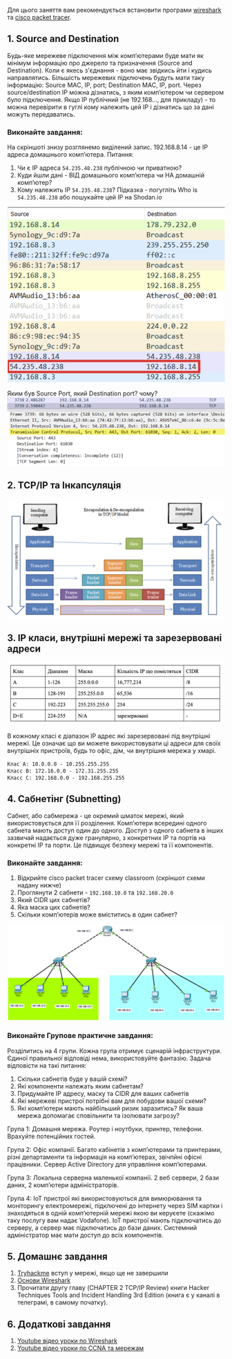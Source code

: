 Для цього заняття вам рекомендується встановити програми [wireshark](https://www.wireshark.org/download.html) та [cisco packet tracer](https://www.netacad.com/courses/packet-tracer).

## 1. Source and Destination
Будь-яке мережеве підключення між комп’ютерами буде мати як мінімум інформацію про джерело та призначення (Source and Destination). Коли є якесь з'єднання - воно має звідкись йти і кудись направлятись. Більшість мережевих підключень будуть мати таку інформацію: Source MAC, IP, port; Destination MAC, IP, port. 
Через source/destination IP можна дізнатись, з яким комп’ютером чи сервером було підключення. Якщо IP публічний (не 192.168…, для прикладу) - то можна перевірити в гуглі кому належить цей IP і дізнатись що за дані можуть передаватись. 

### Виконайте завдання:
На скріншоті знизу розглянемо виділений запис. 192.168.8.14 - це IP адреса домашнього комп’ютера. Питання:
1. Чи є IP адреса `54.235.48.238` публічною чи приватною?
2. Куди йшли дані - ВІД домашнього комп’ютера чи НА домашній комп’ютер?
3. Кому належить IP `54.235.48.238`? Підказка - погугліть Who is `54.235.48.238` або пошукайте цей IP на Shodan.io

![wireshark image](https://github.com/sarin00/Course1-Intro-to-Cybersecruity/blob/main/%D1%8F%D0%94%D0%BE%D0%B4%D0%B0%D1%82%D0%BA%D0%BE%D0%B2%D1%96%20%D0%BC%D0%B0%D1%82%D0%B5%D1%80%D1%96%D0%B0%D0%BB%D0%B8/wireshark_1.png)

Яким був Source Port, який Destination port? чому?
![wireshark image2](https://github.com/sarin00/Course1-Intro-to-Cybersecruity/blob/main/%D1%8F%D0%94%D0%BE%D0%B4%D0%B0%D1%82%D0%BA%D0%BE%D0%B2%D1%96%20%D0%BC%D0%B0%D1%82%D0%B5%D1%80%D1%96%D0%B0%D0%BB%D0%B8/wireshark_2.png)

## 2. TCP/IP та Інкапсуляція
![Інкапсуляція](https://github.com/sarin00/Course1-Intro-to-Cybersecruity/blob/main/%D1%8F%D0%94%D0%BE%D0%B4%D0%B0%D1%82%D0%BA%D0%BE%D0%B2%D1%96%20%D0%BC%D0%B0%D1%82%D0%B5%D1%80%D1%96%D0%B0%D0%BB%D0%B8/encapsulation.png)

## 3. IP класи, внутрішні мережі та зарезервовані адреси
![IP classes](https://github.com/sarin00/Course1-Intro-to-Cybersecruity/blob/main/%D1%8F%D0%94%D0%BE%D0%B4%D0%B0%D1%82%D0%BA%D0%BE%D0%B2%D1%96%20%D0%BC%D0%B0%D1%82%D0%B5%D1%80%D1%96%D0%B0%D0%BB%D0%B8/IP_classes.png)

В кожному класі є діапазон IP адрес які зарезервовані під внутрішні мережі. Це означає що ви можете використовувати ці адреси для своїх внутрішніх пристроїв, будь то офіс, дім, чи внутрішня мережа у хмарі.

```
Клас А: 10.0.0.0 - 10.255.255.255
Класс B: 172.16.0.0 - 172.31.255.255
Класс С: 192.168.0.0 - 192.168.255.255
```

## 4. Сабнетінг (Subnetting)
Сабнет, або сабмережа - це окремий шматок мережі, який використовується для її розділення. Компʼютери всередині одного сабнета мають доступ один до одного. Доступ з одного сабнета в інших зазвичай надається дуже гранулярно, з конкретних IP та портів на конкретні IP та порти. Це підвищує безпеку мережі та її компонентів.

### Виконайте завдання:
1. Відкрийте cisco packet tracer схему classroom (скріншот схеми надану нижче)
2. Проглянути 2 сабнети - `192.168.10.0` та `192.168.20.0`
3. Який CIDR цих сабнетів?
4. Яка маска цих сабнетів?
5. Скільки компʼютерів може вміститись в один сабнет?

![classroom](https://github.com/sarin00/Course1-Intro-to-Cybersecruity/blob/main/%D1%8F%D0%94%D0%BE%D0%B4%D0%B0%D1%82%D0%BA%D0%BE%D0%B2%D1%96%20%D0%BC%D0%B0%D1%82%D0%B5%D1%80%D1%96%D0%B0%D0%BB%D0%B8/classroom.png)

### Виконайте Групове практичне завдання:
Розділитись на 4 групи. Кожна група отримує сценарій інфраструктури. Єдиної правильної відповіді нема, використовуйте фантазію. Задача відповісти на такі питання:
1. Скільки сабнетів буде у вашій схемі?
2. Які компоненти належать яким сабнетам?
3. Придумайте IP адресу, маску та CIDR для ваших сабнетів
4. Які мережеві пристрої потрібні вам для побудови вашої схеми?
5. Які компʼютери мають найбільший ризик заразитись? Як ваша мережа допомагає сповільнити та ізолювати загрозу? 

Група 1:
Домашня мережа. Роутер і ноутбуки, принтер, телефони. Врахуйте потенційних гостей.

Група 2:
Офіс компанії. Багато кабінетів з компʼютерами та принтерами, різні департаменти та інформація на компʼютерах, звічпйні офісні працівники. Сервер Active Directory для управління компʼютерами.

Група 3:
Локальна серверна маленької компанії. 2 веб сервери, 2 бази даних, 2 компʼютери адміністраторів.

Група 4:
IoT пристрої які використовуються для вимюрювання та моніторингу електромережі, підключені до інтернету через SIM картки і знаходяться в одній компʼютерній мережі якою ви керуєете (скажімо таку послугу вам надає Vodafone). IoT пристрої мають підключатись до серверу, а сервер має підключатись до бази даних. Системний адміністратор має мати доступ до всіх компонентів. 

## 5. Домашнє завдання
1. [Tryhackme](https://tryhackme.com/room/introtonetworking) вступ у мережі, якщо ще не завершили
2. [Основи Wireshark](https://tryhackme.com/room/wiresharkthebasics)
3. Прочитати другу главу (CHAPTER 2 TCP/IP Review) книги Hacker Techniques Tools and Incident Handling 3rd Edition (книга є у каналі в телеграмі, в самому початку).

## 6. Додаткові завдання
1. [Youtube відео уроки по Wireshark](https://www.youtube.com/watch?v=nWvscuxqais&list=PLW8bTPfXNGdC5Co0VnBK1yVzAwSSphzpJ&index=2)
2. [Youtube відео уроки по CCNA та мережам](https://www.youtube.com/watch?v=S7MNX_UD7vY&list=PLIhvC56v63IJVXv0GJcl9vO5Z6znCVb1P)

